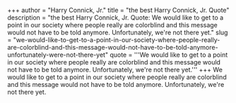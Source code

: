 +++
author = "Harry Connick, Jr."
title = "the best Harry Connick, Jr. Quote"
description = "the best Harry Connick, Jr. Quote: We would like to get to a point in our society where people really are colorblind and this message would not have to be told anymore. Unfortunately, we're not there yet."
slug = "we-would-like-to-get-to-a-point-in-our-society-where-people-really-are-colorblind-and-this-message-would-not-have-to-be-told-anymore-unfortunately-were-not-there-yet"
quote = '''We would like to get to a point in our society where people really are colorblind and this message would not have to be told anymore. Unfortunately, we're not there yet.'''
+++
We would like to get to a point in our society where people really are colorblind and this message would not have to be told anymore. Unfortunately, we're not there yet.
